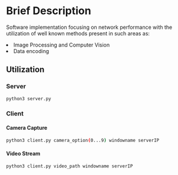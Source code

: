 # Brief Description

Software implementation focusing on network performance with the utilization of well known methods present in such areas as:

<li>Image Processing and Computer Vision </li>
<li>Data encoding</li>
</ul>


## Utilization

### Server

```bash
python3 server.py
```

### Client

#### Camera Capture

```bash
python3 client.py camera_option(0...9) windowname serverIP
```

#### Video Stream

```bash
python3 client.py video_path windowname serverIP
```
